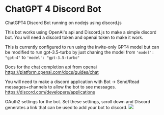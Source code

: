 # ChatGPT 4 Discord Bot
 ChatGPT4 Discord Bot running on nodejs using discord.js

This bot works using OpenAI's api and Discord.js to make a simple discord bot. You will need a discord token and openai token to make it work.

This is currently configured to run using the invite-only GPT4 model but can be modified to run gpt-3.5-turbo by just chaning the model from
```'model': "gpt-4"``` to ```'model': "gpt-3.5-turbo"```

Docs for the chat completion api from openai
https://platform.openai.com/docs/guides/chat

You will need to make a discord application with Bot -> Send/Read messages+channels to allow the bot to see messages.
https://discord.com/developers/applications

OAuth2 settings for the bot. Set these settings, scroll down and Discord generates a link that can be used to add your bot to discord.
<img src="https://i.imgur.com/eBjVO4m.png">